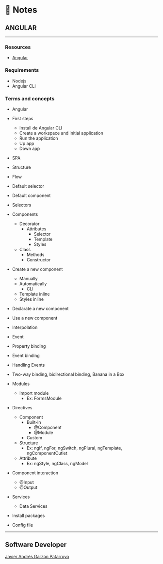 # :memo: Notes
## ANGULAR
- - -
### Resources
* [Angular](https://angular.io/)
### Requirements
* Nodejs
* Angular CLI
### Terms and concepts
* Angular
* First steps
  - Install de Angular CLI
  - Create a workspace and initial application
  - Run the application
  - Up app
  - Down app
* SPA
* Structure
* Flow
* Default selector
* Default component
* Selectors
* Components
  * Decorator
    * Attributes
      - Selector
      - Template
      - Styles
  * Class
    - Methods
    - Constructor
* Create a new component
  - Manually
  * Automatically
    - CLI
  - Template inline
  - Styles inline
* Declarate a new component
* Use a new component
* Interpolation
* Event
* Property binding
* Event binding
* Handling Events
* Two-way binding, bidirectional binding, Banana in a Box
* Modules
  * Import module
    - Ex: FormsModule
* Directives
  * Component
    * Built-in
      - @Component
      - @Module
    - Custom
  * Structure
    - Ex: ngIf, ngFor, ngSwitch, ngPlural, ngTemplate, ngComponentOutlet
  * Attribute
    - Ex: ngStyle, ngClass, ngModel
* Component interaction
  - @Input
  - @Output
* Services
  - Data Services

* Install packages
* Config file
- - -
## Software Developer
[Javier Andrés Garzón Patarroyo](https://www.javierandresgp.com)
